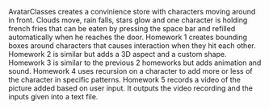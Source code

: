 AvatarClasses creates a convinience store with characters moving around in front. Clouds move, rain falls, stars glow and one character is holding french fries that can be eaten by pressing the space bar and refilled automatically when he reaches the door.
Homework 1 creates bounding boxes around characters that causes interaction when they hit each other.
Homework 2 is similar but adds a 3D aspect and a custom shape.
Homework 3 is similar to the previous 2 homeworks but adds animation and sound.
Homework 4 uses recursion on a character to add more or less of the character in specific patterns.
Homework 5 records a video of the picture added based on user input. It outputs the video recording and the inputs given into a text file.
